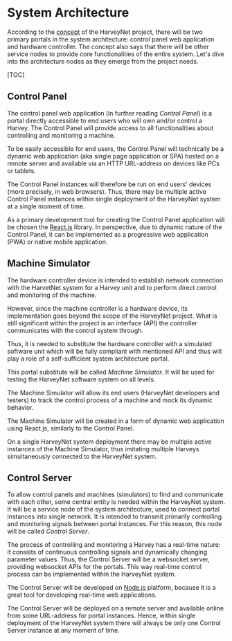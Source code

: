 # System Architecture

According to the [concept](./project-concept.md) of the HarveyNet project, there will be two primary portals in the system architecture: control panel web application and hardware controller. The concept also says that there will be other service nodes to provide core functionalities of the entire system. Let's dive into the architecture nodes as they emerge from the project needs.

[TOC]

## Control Panel

The control panel web application (in further reading *Control Panel*) is a portal directly accessible to end users who will own and/or control a Harvey. The Control Panel will provide access to all functionalities about controlling and monitoring a machine.

To be easily accessible for end users, the Control Panel will technically be a dynamic web application (aka single page application or SPA) hosted on a remote server and available via an HTTP URL-address on devices like PCs or tablets.

The Control Panel instances will therefore be run on end users' devices (more precisely, in web browsers). Thus, there may be multiple active Control Panel instances within single deployment of the HarveyNet system at a single moment of time.

As a primary development tool for creating the Control Panel application will be chosen the [React.js](https://reactjs.org/) library. In perspective, due to dynamic nature of the Control Panel, it can be implemented as a progressive web application (PWA) or native mobile application.

## Machine Simulator

The hardware controller device is intended to establish network connection with the HarvetNet system for a Harvey unit and to perform direct control and monitoring of the machine.

However, since the machine controller is a hardware device, its implementation goes beyond the scope of the HarveyNet project. What is still significant within the project is an interface (API) the controller communicates with the control system through.

Thus, it is needed to substitute the hardware controller with a simulated software unit which will be fully compliant with mentioned API and thus will play a role of a self-sufficient system architecture portal.

This portal substitute will be called *Machine Simulator*. It will be used for testing the HarveyNet software system on all levels.

The Machine Simulator will allow its end users (HarveyNet developers and testers) to track the control process of a machine and mock its dynamic behavior.

The Machine Simulator will be created in a form of dynamic web application using React.js, similarly to the Control Panel.

On a single HarveyNet system deployment there may be multiple active instances of the Machine Simulator, thus imitating multiple Harveys simultaneously connected to the HarveyNet system.

## Control Server

To allow control panels and machines (simulators) to find and communicate with each other, some central entity is needed within the HarveyNet system. It will be a service node of the system architecture, used to connect portal instances into single network. It is intended to transmit primarily controlling and monitoring signals between portal instances. For this reason, this node will be called *Control Server*.

The process of controlling and monitoring a Harvey has a real-time nature: it consists of continuous controlling signals and dynamically changing parameter values. Thus, the Control Server will be a websocket server, providing websocket APIs for the portals. This way real-time control process can be implemented within the HarveyNet system.

The Control Server will be developed on [Node.js](https://nodejs.org/) platform, because it is a great tool for developing real-time web applications.

The Control Server will be deployed on a remote server and available online from some URL-address for portal instances. Hence, within single deployment of the HarveyNet system there will always be only one Control Server instance at any moment of time.